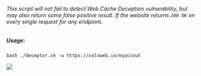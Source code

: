 ###### This script will not fail to detect *Web Cache Deception* vulnerability, but may also return some *false positive* result. If the website returns `200 OK` on every single request for any endpoint.

##### Usage:
```http
bash ./deceptor.sh -u https://vulnweb.io/myaccout
```

<img src=http://akr3ch.github.io/deceptor/PicsArt_05-16-06.47.22.jpg>
